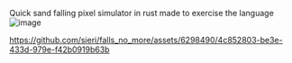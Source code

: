 Quick sand falling pixel simulator in rust made to exercise the language 
![image](https://github.com/sieri/falls_no_more/assets/6298490/cfb15b3f-5dd4-4fb2-bda0-726f06893e7a)


https://github.com/sieri/falls_no_more/assets/6298490/4c852803-be3e-433d-979e-f42b0919b63b

